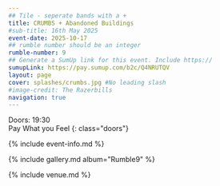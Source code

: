 ```yaml
---
## Tile - seperate bands with a +
title: CRUMBS + Abandoned Buildings
#sub-title: 16th May 2025
event-date: 2025-10-17
## rumble number should be an integer
rumble-number: 9
## Generate a SumUp link for this event. Include https://
sumupLink: https://pay.sumup.com/b2c/Q4NRUTQV
layout: page
cover: splashes/crumbs.jpg #No leading slash
#image-credit: The Razerbills
navigation: true
---
```


Doors: 19:30 <br>Pay What you Feel
{: class="doors"}

{% include event-info.md %}

{% include gallery.md album="Rumble9" %}

{% include venue.md %}